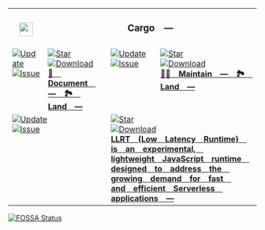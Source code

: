 <table><tr> <td colspan="1"> <h3 align="center"> <picture> <source media="(prefers-color-scheme: dark)" srcset="HTTPS://playform.ltd/Image/GitHub/Cargo.png"> <source media="(prefers-color-scheme: light)" srcset="HTTPS://playform.ltd/Image/GitHub/Cargo.png"> <img width="28" alt="" src="HTTPS://playform.ltd/Image/GitHub/Cargo.png"> </picture>  </h3> </td> <td colspan="3" valign="top"> <h3 align="center"> Cargo — </h3> </td> </tr><tr><td valign="top" colspan="1"><a href="HTTPS://GitHub.Com/CodeEditorLand/DependencyLandDocument" target="_blank"> <picture> <source media="(prefers-color-scheme: dark)" srcset="HTTPS://img.shields.io/github/last-commit/CodeEditorLand/DependencyLandDocument?label=Update&color=black&labelColor=black&logoColor=white&logoWidth=0"> <source media="(prefers-color-scheme: light)" srcset="HTTPS://img.shields.io/github/last-commit/CodeEditorLand/DependencyLandDocument?label=Update&color=white&labelColor=white&logoColor=black&logoWidth=0"> <img src="HTTPS://img.shields.io/github/last-commit/CodeEditorLand/DependencyLandDocument?label=Update&color=black&labelColor=black&logoColor=white&logoWidth=0" alt="Update" title="Update"> </picture> </a><br><a href="HTTPS://GitHub.Com/CodeEditorLand/DependencyLandDocument" target="_blank"> <picture> <source media="(prefers-color-scheme: dark)" srcset="HTTPS://img.shields.io/github/issues/CodeEditorLand/DependencyLandDocument?label=Issue&color=black&labelColor=black&logoColor=white&logoWidth=0"> <source media="(prefers-color-scheme: light)" srcset="HTTPS://img.shields.io/github/issues/CodeEditorLand/DependencyLandDocument?label=Issue&color=white&labelColor=white&logoColor=black&logoWidth=0"> <img src="HTTPS://img.shields.io/github/issues/CodeEditorLand/DependencyLandDocument?label=Issue&color=black&labelColor=black&logoColor=white&logoWidth=0" alt="Issue" title="Issue"> </picture> </a><br></td><td valign="top" colspan="1"><a href="HTTPS://github.com/CodeEditorLand/DependencyLandDocument" target="_blank"><picture><source media="(prefers-color-scheme: dark)" srcset="HTTPS://img.shields.io/github/stars/CodeEditorLand/DependencyLandDocument?style=flat&label=Star&logo=github&color=black&labelColor=black&logoColor=white&logoWidth=0"><source media="(prefers-color-scheme: light)" srcset="HTTPS://img.shields.io/github/stars/CodeEditorLand/DependencyLandDocument?style=flat&label=Star&logo=github&color=white&labelColor=white&logoColor=black&logoWidth=0"><img src="HTTPS://img.shields.io/github/stars/CodeEditorLand/DependencyLandDocument?style=flat&label=Star&logo=github&color=black&labelColor=black&logoColor=white&logoWidth=0" alt="Star"></picture></a><br><a href="HTTPS://GitHub.Com/CodeEditorLand/DependencyLandDocument" target="_blank"> <picture> <source media="(prefers-color-scheme: dark)" srcset="HTTPS://img.shields.io/github/downloads/CodeEditorLand/DependencyLandDocument/total?label=Download&color=black&labelColor=black&logoColor=white&logoWidth=0"> <source media="(prefers-color-scheme: light)" srcset="HTTPS://img.shields.io/github/downloads/CodeEditorLand/DependencyLandDocument/total?label=Download&color=white&labelColor=white&logoColor=black&logoWidth=0"> <img src="HTTPS://img.shields.io/github/downloads/CodeEditorLand/DependencyLandDocument/total?label=Download&color=black&labelColor=black&logoColor=white&logoWidth=0" alt="Download" title="Download"> </picture> </a><br><a href="HTTPS://github.com/CodeEditorLand/DependencyLandDocument" target="_blank"><b>📄 Document — 🏞️ Land —</b></a></td><td valign="top" colspan="1"><a href="HTTPS://GitHub.Com/CodeEditorLand/DependencyLandMaintain" target="_blank"> <picture> <source media="(prefers-color-scheme: dark)" srcset="HTTPS://img.shields.io/github/last-commit/CodeEditorLand/DependencyLandMaintain?label=Update&color=black&labelColor=black&logoColor=white&logoWidth=0"> <source media="(prefers-color-scheme: light)" srcset="HTTPS://img.shields.io/github/last-commit/CodeEditorLand/DependencyLandMaintain?label=Update&color=white&labelColor=white&logoColor=black&logoWidth=0"> <img src="HTTPS://img.shields.io/github/last-commit/CodeEditorLand/DependencyLandMaintain?label=Update&color=black&labelColor=black&logoColor=white&logoWidth=0" alt="Update" title="Update"> </picture> </a><br><a href="HTTPS://GitHub.Com/CodeEditorLand/DependencyLandMaintain" target="_blank"> <picture> <source media="(prefers-color-scheme: dark)" srcset="HTTPS://img.shields.io/github/issues/CodeEditorLand/DependencyLandMaintain?label=Issue&color=black&labelColor=black&logoColor=white&logoWidth=0"> <source media="(prefers-color-scheme: light)" srcset="HTTPS://img.shields.io/github/issues/CodeEditorLand/DependencyLandMaintain?label=Issue&color=white&labelColor=white&logoColor=black&logoWidth=0"> <img src="HTTPS://img.shields.io/github/issues/CodeEditorLand/DependencyLandMaintain?label=Issue&color=black&labelColor=black&logoColor=white&logoWidth=0" alt="Issue" title="Issue"> </picture> </a><br></td><td valign="top" colspan="1"><a href="HTTPS://github.com/CodeEditorLand/DependencyLandMaintain" target="_blank"><picture><source media="(prefers-color-scheme: dark)" srcset="HTTPS://img.shields.io/github/stars/CodeEditorLand/DependencyLandMaintain?style=flat&label=Star&logo=github&color=black&labelColor=black&logoColor=white&logoWidth=0"><source media="(prefers-color-scheme: light)" srcset="HTTPS://img.shields.io/github/stars/CodeEditorLand/DependencyLandMaintain?style=flat&label=Star&logo=github&color=white&labelColor=white&logoColor=black&logoWidth=0"><img src="HTTPS://img.shields.io/github/stars/CodeEditorLand/DependencyLandMaintain?style=flat&label=Star&logo=github&color=black&labelColor=black&logoColor=white&logoWidth=0" alt="Star"></picture></a><br><a href="HTTPS://GitHub.Com/CodeEditorLand/DependencyLandMaintain" target="_blank"> <picture> <source media="(prefers-color-scheme: dark)" srcset="HTTPS://img.shields.io/github/downloads/CodeEditorLand/DependencyLandMaintain/total?label=Download&color=black&labelColor=black&logoColor=white&logoWidth=0"> <source media="(prefers-color-scheme: light)" srcset="HTTPS://img.shields.io/github/downloads/CodeEditorLand/DependencyLandMaintain/total?label=Download&color=white&labelColor=white&logoColor=black&logoWidth=0"> <img src="HTTPS://img.shields.io/github/downloads/CodeEditorLand/DependencyLandMaintain/total?label=Download&color=black&labelColor=black&logoColor=white&logoWidth=0" alt="Download" title="Download"> </picture> </a><br><a href="HTTPS://github.com/CodeEditorLand/DependencyLandMaintain" target="_blank"><b>💪🏻 Maintain — 🏞️ Land —</b></a></td></tr><tr><td valign="top" colspan="2"><a href="HTTPS://GitHub.Com/CodeEditorLand/DependencyLandRuntime" target="_blank"> <picture> <source media="(prefers-color-scheme: dark)" srcset="HTTPS://img.shields.io/github/last-commit/CodeEditorLand/DependencyLandRuntime?label=Update&color=black&labelColor=black&logoColor=white&logoWidth=0"> <source media="(prefers-color-scheme: light)" srcset="HTTPS://img.shields.io/github/last-commit/CodeEditorLand/DependencyLandRuntime?label=Update&color=white&labelColor=white&logoColor=black&logoWidth=0"> <img src="HTTPS://img.shields.io/github/last-commit/CodeEditorLand/DependencyLandRuntime?label=Update&color=black&labelColor=black&logoColor=white&logoWidth=0" alt="Update" title="Update"> </picture> </a><br><a href="HTTPS://GitHub.Com/CodeEditorLand/DependencyLandRuntime" target="_blank"> <picture> <source media="(prefers-color-scheme: dark)" srcset="HTTPS://img.shields.io/github/issues/CodeEditorLand/DependencyLandRuntime?label=Issue&color=black&labelColor=black&logoColor=white&logoWidth=0"> <source media="(prefers-color-scheme: light)" srcset="HTTPS://img.shields.io/github/issues/CodeEditorLand/DependencyLandRuntime?label=Issue&color=white&labelColor=white&logoColor=black&logoWidth=0"> <img src="HTTPS://img.shields.io/github/issues/CodeEditorLand/DependencyLandRuntime?label=Issue&color=black&labelColor=black&logoColor=white&logoWidth=0" alt="Issue" title="Issue"> </picture> </a><br></td><td valign="top" colspan="2"><a href="HTTPS://github.com/CodeEditorLand/DependencyLandRuntime" target="_blank"><picture><source media="(prefers-color-scheme: dark)" srcset="HTTPS://img.shields.io/github/stars/CodeEditorLand/DependencyLandRuntime?style=flat&label=Star&logo=github&color=black&labelColor=black&logoColor=white&logoWidth=0"><source media="(prefers-color-scheme: light)" srcset="HTTPS://img.shields.io/github/stars/CodeEditorLand/DependencyLandRuntime?style=flat&label=Star&logo=github&color=white&labelColor=white&logoColor=black&logoWidth=0"><img src="HTTPS://img.shields.io/github/stars/CodeEditorLand/DependencyLandRuntime?style=flat&label=Star&logo=github&color=black&labelColor=black&logoColor=white&logoWidth=0" alt="Star"></picture></a><br><a href="HTTPS://GitHub.Com/CodeEditorLand/DependencyLandRuntime" target="_blank"> <picture> <source media="(prefers-color-scheme: dark)" srcset="HTTPS://img.shields.io/github/downloads/CodeEditorLand/DependencyLandRuntime/total?label=Download&color=black&labelColor=black&logoColor=white&logoWidth=0"> <source media="(prefers-color-scheme: light)" srcset="HTTPS://img.shields.io/github/downloads/CodeEditorLand/DependencyLandRuntime/total?label=Download&color=white&labelColor=white&logoColor=black&logoWidth=0"> <img src="HTTPS://img.shields.io/github/downloads/CodeEditorLand/DependencyLandRuntime/total?label=Download&color=black&labelColor=black&logoColor=white&logoWidth=0" alt="Download" title="Download"> </picture> </a><br><a href="HTTPS://github.com/CodeEditorLand/DependencyLandRuntime" target="_blank"><b>LLRT (Low Latency Runtime) is an experimental, lightweight JavaScript runtime designed to address the growing demand for fast and efficient Serverless applications —</b></a></td></tr></table><a href="HTTPS://fossa.app/projects/git%2Bgithub.com%2FCodeEditorLand%2FDependencyLandCargo?ref=badge_large&issueType=license"><img src="HTTPS://fossa.app/api/projects/git%2Bgithub.com%2FCodeEditorLand%2FDependencyLandCargo.svg?type=large&issueType=license" alt="FOSSA Status"></a>
